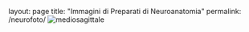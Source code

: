 layout: page
title: "Immagini di Preparati di Neuroanatomia"
permalink: /neurofoto/
![mediosagittale](https://user-images.githubusercontent.com/61550914/177760586-c5c52c99-3de0-4c58-8f32-a0a71cf09c70.png)
